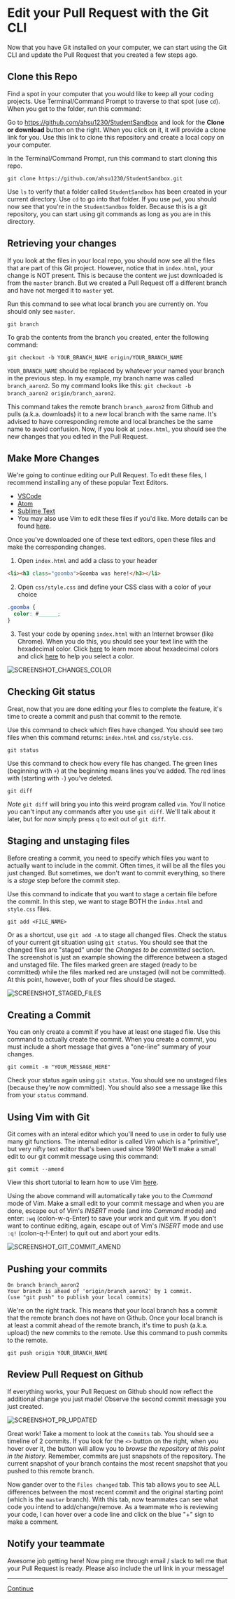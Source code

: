 # Edit your Pull Request with the Git CLI

Now that you have Git installed on your computer, we can start using the Git CLI and update the Pull Request that you created a few steps ago.

## Clone this Repo

Find a spot in your computer that you would like to keep all your coding projects. Use Terminal/Command Prompt to traverse to that spot (use `cd`). When you get to the folder, run this command:

Go to <https://github.com/ahsu1230/StudentSandbox> and look for the **Clone or download** button on the right. When you click on it, it will provide a clone link for you. Use this link to clone this repository and create a local copy on your computer.

In the Terminal/Command Prompt, run this command to start cloning this repo.

```git
git clone https://github.com/ahsu1230/StudentSandbox.git
```

Use `ls` to verify that a folder called `StudentSandbox` has been created in your current directory. Use `cd` to go into that folder. If you use `pwd`, you should now see that you're in the `StudentSandbox` folder. Because this is a git repository, you can start using git commands as long as you are in this directory.

## Retrieving your changes

If you look at the files in your local repo, you should now see all the files that are part of this Git project. However, notice that in `index.html`, your change is NOT present. This is because the content we just downloaded is from the `master` branch. But we created a Pull Request off a different branch and have not merged it to `master` yet.

Run this command to see what local branch you are currently on. You should only see `master`.

```git
git branch
```

To grab the contents from the branch you created, enter the following command:

```git
git checkout -b YOUR_BRANCH_NAME origin/YOUR_BRANCH_NAME
```

`YOUR_BRANCH_NAME` should be replaced by whatever your named your branch in the previous step. In my example, my branch name was called `branch_aaron2`. So my command looks like this: `git checkout -b branch_aaron2 origin/branch_aaron2`.

This command takes the remote branch `branch_aaron2` from Github and pulls (a.k.a. downloads) it to a new local branch with the same name. It's advised to have corresponding remote and local branches be the same name to avoid confusion. Now, if you look at `index.html`, you should see the new changes that you edited in the Pull Request.

## Make More Changes

We're going to continue editing our Pull Request. To edit these files, I recommend installing any of these popular Text Editors.

- [VSCode](https://code.visualstudio.com/)
- [Atom](https://atom.io/)
- [Sublime Text](https://www.sublimetext.com/)
- You may also use Vim to edit these files if you'd like. More details can be found [here](./06a_vim.md).

Once you've downloaded one of these text editors, open these files and make the corresponding changes.

1. Open `index.html` and add a class to your header

```html
<li><h3 class="goomba">Goomba was here!</h3></li>
```

2. Open `css/style.css` and define your CSS class with a color of your choice

```css
.goomba {
  color: #______;
}
```

3. Test your code by opening `index.html` with an Internet browser (like Chrome). When you do this, you should see your text line with the hexadecimal color. Click [here](https://www.w3schools.com/colors/default.asp) to learn more about hexadecimal colors and click [here](https://www.w3schools.com/colors/colors_picker.asp) to help you select a color.

![SCREENSHOT_CHANGES_COLOR](./images/screenshot_changes_color.png)

## Checking Git status

Great, now that you are done editing your files to complete the feature, it's time to create a commit and push that commit to the remote.

Use this command to check which files have changed. You should see two files when this command returns: `index.html` and `css/style.css`.

```git
git status
```

Use this command to check how every file has changed. The green lines (beginning with `+`) at the beginning means lines you've added. The red lines with (starting with `-`) you've deleted.

```git
git diff
```

*Note* `git diff` will bring you into this weird program called `vim`. You'll notice you can't input any commands after you use `git diff`. We'll talk about it later, but for now simply press `q` to exit out of `git diff`.

## Staging and unstaging files

Before creating a commit, you need to specify which files you want to actually want to include in the commit. Often times, it will be all the files you just changed. But sometimes, we don't want to commit everything, so there is a *stage* step before the commit step.

Use this command to indicate that you want to stage a certain file before the commit. In this step, we want to stage BOTH the `index.html` and `style.css` files.

```git
git add <FILE_NAME>
```

Or as a shortcut, use `git add -A` to stage all changed files. Check the status of your current git situation using `git status`. You should see that the changed files are "staged" under the *Changes to be committed* section. The screenshot is just an example showing the difference between a staged and unstaged file. The files marked green are staged (ready to be committed) while the files marked red are unstaged (will not be committed). At this point, however, both of your files should be staged.

![SCREENSHOT_STAGED_FILES](./images/screenshot_staged_files.png)

## Creating a Commit

You can only create a commit if you have at least one staged file. Use this command to actually create the commit. When you create a commit, you must include a short message that gives a "one-line" summary of your changes.

```git
git commit -m "YOUR_MESSAGE_HERE"
```

Check your status again using `git status`. You should see no unstaged files (because they're now committed). You should also see a message like this from your `status` command.

## Using Vim with Git

Git comes with an interal editor which you'll need to use in order to fully use many git functions. The internal editor is called Vim which is a "primitive", but very nifty text editor that's been used since 1990! We'll make a small edit to our git commit message using this command:

```git
git commit --amend
```

View this short tutorial to learn how to use Vim [here](./06a_vim.md). 

Using the above command will automatically take you to the *Command* mode of Vim. Make a small edit to your commit message and when you are done, escape out of Vim's *INSERT* mode (and into *Command* mode) and enter: `:wq` (colon-w-q-Enter) to save your work and quit vim. If you don't want to continue editing, again, escape out of Vim's *INSERT* mode and use `:q!` (colon-q-!-Enter) to quit out and abort your edits.

![SCREENSHOT_GIT_COMMIT_AMEND](./images/screenshot_git_commit_amend.png)

## Pushing your commits

```git
On branch branch_aaron2
Your branch is ahead of 'origin/branch_aaron2' by 1 commit.
(use "git push" to publish your local commits)
```

We're on the right track. This means that your local branch has a commit that the remote branch does not have on Github. Once your local branch is at least a commit ahead of the remote branch, it's time to push (a.k.a. upload) the new commits to the remote. Use this command to push commits to the remote.

```git
git push origin YOUR_BRANCH_NAME
```

## Review Pull Request on Github

If everything works, your Pull Request on Github should now reflect the additional change you just made! Observe the second commit message you just created.

![SCREENSHOT_PR_UPDATED](./images/screenshot_pr_updated.png)

Great work! Take a moment to look at the `Commits` tab. You should see a timeline of 2 commits. If you look for the `<>` button on the right, when you hover over it, the button will allow you to *browse the repository at this point in the history*. Remember, commits are just snapshots of the repository. The current snapshot of your branch contains the most recent snapshot that you pushed to this remote branch.

Now gander over to the `Files changed` tab. This tab allows you to see ALL differences between the most recent commit and the original starting point (which is the `master` branch). With this tab, now teammates can see what code you intend to add/change/remove. As a teammate who is reviewing your code, I can hover over a code line and click on the blue "+" sign to make a comment.

## Notify your teammate

Awesome job getting here! Now ping me through email / slack to tell me that your Pull Request is ready. Please also include the url link in your message!

---

[Continue](./07_recap.md)
